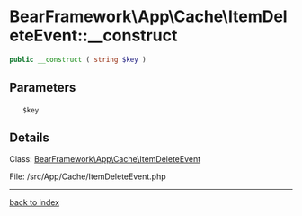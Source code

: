 # BearFramework\App\Cache\ItemDeleteEvent::__construct

```php
public __construct ( string $key )
```

## Parameters

&nbsp;&nbsp;&nbsp;&nbsp;&nbsp;&nbsp;`$key`

## Details

Class: [BearFramework\App\Cache\ItemDeleteEvent](bearframework.app.cache.itemdeleteevent.class.md)

File: /src/App/Cache/ItemDeleteEvent.php

---

[back to index](index.md)


